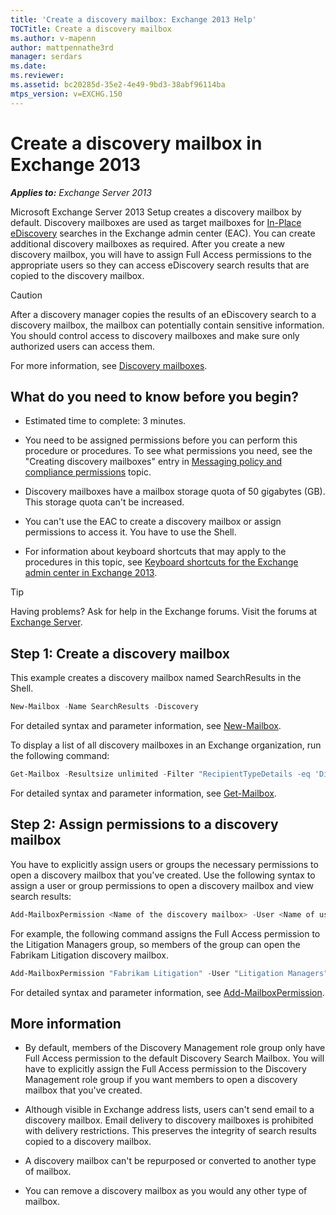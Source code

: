 ```yaml
---
title: 'Create a discovery mailbox: Exchange 2013 Help'
TOCTitle: Create a discovery mailbox
ms.author: v-mapenn
author: mattpennathe3rd
manager: serdars
ms.date:
ms.reviewer:
ms.assetid: bc20285d-35e2-4e49-9bd3-38abf96114ba
mtps_version: v=EXCHG.150
---
```


# Create a discovery mailbox in Exchange 2013

_**Applies to:** Exchange Server 2013_

Microsoft Exchange Server 2013 Setup creates a discovery mailbox by default. Discovery mailboxes are used as target mailboxes for [In-Place eDiscovery](in-place-ediscovery-exchange-2013-help.md) searches in the Exchange admin center (EAC). You can create additional discovery mailboxes as required. After you create a new discovery mailbox, you will have to assign Full Access permissions to the appropriate users so they can access eDiscovery search results that are copied to the discovery mailbox.

> [!CAUTION]
> After a discovery manager copies the results of an eDiscovery search to a discovery mailbox, the mailbox can potentially contain sensitive information. You should control access to discovery mailboxes and make sure only authorized users can access them.

For more information, see [Discovery mailboxes](in-place-ediscovery-exchange-2013-help.md#discovery-mailboxes).

## What do you need to know before you begin?

- Estimated time to complete: 3 minutes.

- You need to be assigned permissions before you can perform this procedure or procedures. To see what permissions you need, see the "Creating discovery mailboxes" entry in [Messaging policy and compliance permissions](https://technet.microsoft.com/library/ec4d3b9f-b85a-4cb9-95f5-6fc149c3899b.aspx) topic.

- Discovery mailboxes have a mailbox storage quota of 50 gigabytes (GB). This storage quota can't be increased.

- You can't use the EAC to create a discovery mailbox or assign permissions to access it. You have to use the Shell.

- For information about keyboard shortcuts that may apply to the procedures in this topic, see [Keyboard shortcuts for the Exchange admin center in Exchange 2013](keyboard-shortcuts-in-the-exchange-admin-center-2013-help.md).

> [!TIP]
> Having problems? Ask for help in the Exchange forums. Visit the forums at [Exchange Server](https://go.microsoft.com/fwlink/p/?linkId=60612).

## Step 1: Create a discovery mailbox

This example creates a discovery mailbox named SearchResults in the Shell.

```powershell
New-Mailbox -Name SearchResults -Discovery
```

For detailed syntax and parameter information, see [New-Mailbox](https://docs.microsoft.com/powershell/module/exchange/mailboxes/new-mailbox).

To display a list of all discovery mailboxes in an Exchange organization, run the following command:

```powershell
Get-Mailbox -Resultsize unlimited -Filter "RecipientTypeDetails -eq 'DiscoveryMailbox'"
```

For detailed syntax and parameter information, see [Get-Mailbox](https://docs.microsoft.com/powershell/module/exchange/mailboxes/get-mailbox).

## Step 2: Assign permissions to a discovery mailbox

You have to explicitly assign users or groups the necessary permissions to open a discovery mailbox that you've created. Use the following syntax to assign a user or group permissions to open a discovery mailbox and view search results:

```powershell
Add-MailboxPermission <Name of the discovery mailbox> -User <Name of user or group> -AccessRights FullAccess -InheritanceType all
```

For example, the following command assigns the Full Access permission to the Litigation Managers group, so members of the group can open the Fabrikam Litigation discovery mailbox.

```powershell
Add-MailboxPermission "Fabrikam Litigation" -User "Litigation Managers" -AccessRights FullAccess -InheritanceType all
```

For detailed syntax and parameter information, see [Add-MailboxPermission](https://docs.microsoft.com/powershell/module/exchange/mailboxes/add-mailboxpermission).

## More information

- By default, members of the Discovery Management role group only have Full Access permission to the default Discovery Search Mailbox. You will have to explicitly assign the Full Access permission to the Discovery Management role group if you want members to open a discovery mailbox that you've created.

- Although visible in Exchange address lists, users can't send email to a discovery mailbox. Email delivery to discovery mailboxes is prohibited with delivery restrictions. This preserves the integrity of search results copied to a discovery mailbox.

- A discovery mailbox can't be repurposed or converted to another type of mailbox.

- You can remove a discovery mailbox as you would any other type of mailbox.
